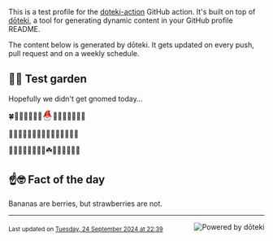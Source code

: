 This is a test profile for the [doteki-action](https://github.com/welpo/doteki-action) GitHub action. It's built on top of [dōteki](https://doteki.org), a tool for generating dynamic content in your GitHub profile README.

The content below is generated by dōteki. It gets updated on every push, pull request and on a weekly schedule.

## 👨‍🌾 Test garden

Hopefully we didn't get gnomed today…

<!-- garden start -->
🍀🌿🥀🥀🌳🌸🌱<sub><img src="https://raw.githubusercontent.com/welpo/doteki-action/main/assets/gnomed.png" width="21" alt="Consider yourself gnomed"></sub>🌱🌿🌳🌿🍄🌳🌳
<!-- garden end --><!-- garden start -->
🌸🐸🥀🥀🌻🌼🌹🍄🌼🌱🌳🌻🌿🌷🦋
<!-- garden end --><!-- garden start -->
🌱🍄🌸🍀🌹🐸🌿🌸☘️🐝🌻🌳🌸🌿🌿
<!-- garden end -->

## ☝️🤓 Fact of the day

<!-- did_you_know start -->
Bananas are berries, but strawberries are not.
<!-- did_you_know end -->

---

<a href="https://doteki.org"><img src="https://img.shields.io/badge/powered_by-d%C5%8Dteki-0?style=flat-square&labelColor=202b2d&color=5E936C" align="right" alt="Powered by dōteki"></a> <div style="text-align: left;"><sub>
<!-- last_updated start -->Last updated on <a href="https://github.com/welpo/doteki-action/actions/workflows/ci.yaml">Tuesday, 24 September 2024 at 22:39<!-- last_updated end --></sub></div>
